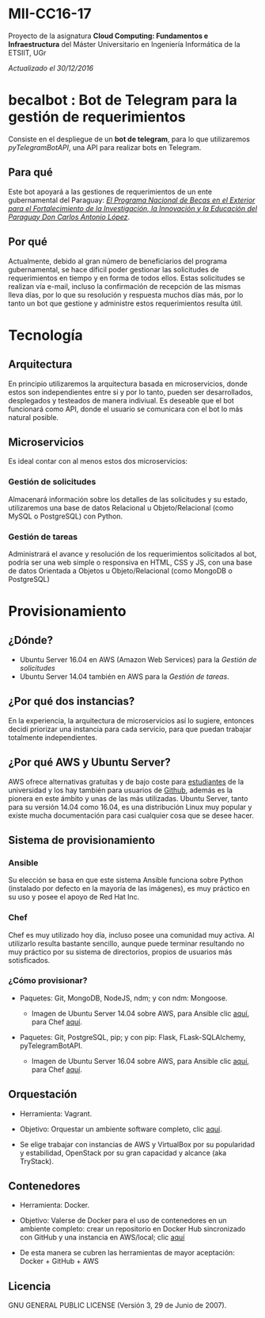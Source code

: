 # MII-CC16-17

Proyecto de la asignatura **Cloud Computing: Fundamentos e Infraestructura** del Máster Universitario en Ingeniería Informática de la ETSIIT, UGr

*Actualizado el 30/12/2016*

# becalbot : Bot de Telegram para la gestión de requerimientos 

Consiste en el despliegue de un **bot de telegram**, para lo que utilizaremos *pyTelegramBotAPI*, una API para realizar bots en Telegram.

## Para qué

Este bot apoyará a las gestiones de requerimientos de un ente gubernamental del Paraguay: [*El Programa Nacional de Becas en el Exterior para el Fortalecimiento de la Investigación, la Innovación y la Educación del Paraguay Don Carlos Antonio López*](http://www.becal.gov.py/). 

## Por qué

Actualmente, debido al gran número de beneficiarios del programa gubernamental, se hace díficil poder gestionar las solicitudes de requerimientos en tiempo y en forma de todos ellos. Estas solicitudes se realizan vía e-mail, incluso la confirmación de recepción de las mismas lleva días, por lo que su resolución y respuesta muchos días más, por lo tanto un bot que gestione y administre estos requerimientos resulta útil.

# Tecnología

## Arquitectura

En principio utilizaremos la arquitectura basada en microservicios, donde estos son independientes entre si y por lo tanto, pueden ser desarrollados, desplegados y testeados de manera indiviual. Es deseable que el bot funcionará como API, donde el usuario se comunicara con el bot lo más natural posible.

## Microservicios

Es ideal contar con al menos estos dos microservicios:

### Gestión de solicitudes 

Almacenará información sobre los detalles de las solicitudes y su estado, utilizaremos una base de datos Relacional u Objeto/Relacional (como MySQL o PostgreSQL) con Python.

### Gestión de tareas

Administrará el avance y resolución de los requerimientos solicitados al bot, podría ser una web simple o responsiva en HTML, CSS y JS, con una base de datos Orientada a Objetos u Objeto/Relacional (como MongoDB o PostgreSQL)

# Provisionamiento

## ¿Dónde? 

- Ubuntu Server 16.04 en AWS (Amazon Web Services) para la *Gestión de solicitudes*
- Ubuntu Server 14.04 también en AWS para la *Gestión de tareas*.

## ¿Por qué dos instancias?

En la experiencia, la arquitectura de microservicios así lo sugiere, entonces decidí priorizar una instancia para cada servicio, para que puedan trabajar totalmente independientes.

## ¿Por qué AWS y Ubuntu Server?

AWS ofrece alternativas gratuitas y de bajo coste para [estudiantes](https://aws.amazon.com/es/education/awseducate/) de la universidad y los hay también para usuarios de [Github](https://education.github.com/pack), además es la pionera en este ámbito y unas de las más utilizadas. Ubuntu Server, tanto para su versión 14.04 como 16.04, es una distribución Linux muy popular y existe mucha documentación para casi cualquier cosa que se desee hacer.

## Sistema de provisionamiento

### Ansible

Su elección se basa en que este sistema Ansible funciona sobre Python (instalado por defecto en la mayoría de las imágenes), es muy práctico en su uso y posee el apoyo de Red Hat Inc.

### Chef

Chef es muy utilizado hoy día, incluso posee una comunidad muy activa. Al utilizarlo resulta bastante sencillo, aunque puede terminar resultando no muy práctico por su sistema de directorios, propios de usuarios más sotisficados.

### ¿Cómo provisionar?

+ Paquetes: Git, MongoDB, NodeJS, ndm; y con ndm: Mongoose.

  - Imagen de Ubuntu Server 14.04 sobre AWS, para Ansible clic [aquí](https://github.com/mmaguero/MII-CC16-17/tree/master/provision/ubuntu14.04/ansible), para Chef [aquí](https://github.com/mmaguero/MII-CC16-17/tree/master/provision/ubuntu14.04/chef). 
  
+ Paquetes: Git, PostgreSQL, pip; y con pip: Flask, FLask-SQLAlchemy, pyTelegramBotAPI.

  - Imagen de Ubuntu Server 16.04 sobre AWS, para Ansible clic [aquí](https://github.com/mmaguero/MII-CC16-17/tree/master/provision/ubuntu16.04/ansible), para Chef [aquí](https://github.com/mmaguero/MII-CC16-17/tree/master/provision/ubuntu16.04/chef). 

## Orquestación

+ Herramienta: Vagrant. 

+ Objetivo: Orquestar un ambiente software completo, clic [aquí](https://github.com/mmaguero/MII-CC16-17/tree/master/orquestacion/).

+ Se elige trabajar con instancias de AWS y VirtualBox por su popularidad y estabilidad, OpenStack por su gran capacidad y alcance (aka TryStack).

## Contenedores

+ Herramienta: Docker. 

+ Objetivo: Valerse de Docker para el uso de contenedores en un ambiente completo: crear un repositorio en Docker Hub sincronizado con GitHub y una instancia en AWS/local; clic [aquí](contenedor)

+ De esta manera se cubren las herramientas de mayor aceptación: Docker + GitHub + AWS 

## Licencia

GNU GENERAL PUBLIC LICENSE (Versión 3, 29 de Junio de 2007).
